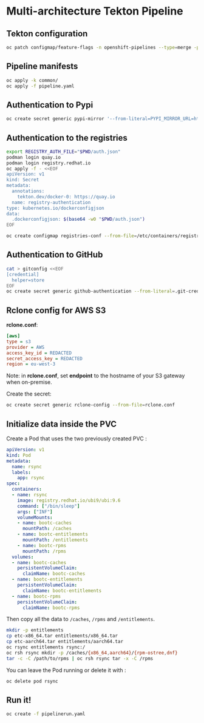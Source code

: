 # Multi-architecture Tekton Pipeline

## Tekton configuration

```sh
oc patch configmap/feature-flags -n openshift-pipelines --type=merge -p '{"data":{"disable-affinity-assistant":"true"}}'
```

## Pipeline manifests

```sh
oc apply -k common/
oc apply -f pipeline.yaml
```

## Authentication to Pypi

```sh
oc create secret generic pypi-mirror '--from-literal=PYPI_MIRROR_URL=https://login:password@artifactory-host/artifactory/api/pypi/pypi-virtual/simple'
```

## Authentication to the registries

```sh
export REGISTRY_AUTH_FILE="$PWD/auth.json"
podman login quay.io
podman login registry.redhat.io
oc apply -f - <<EOF
apiVersion: v1
kind: Secret
metadata:
  annotations:
    tekton.dev/docker-0: https://quay.io
  name: registry-authentication
type: kubernetes.io/dockerconfigjson
data:
  .dockerconfigjson: $(base64 -w0 "$PWD/auth.json")
EOF
```

```sh
oc create configmap registries-conf --from-file=/etc/containers/registries.conf
```

## Authentication to GitHub

```sh
cat > gitconfig <<EOF
[credential]
  helper=store
EOF
oc create secret generic github-authentication --from-literal=.git-credentials=https://user:password@github.com --from-file=.gitconfig=gitconfig
```

## Rclone config for AWS S3

**rclone.conf**:

```ini
[aws]
type = s3
provider = AWS
access_key_id = REDACTED
secret_access_key = REDACTED
region = eu-west-3
```

Note: in **rclone.conf**, set **endpoint** to the hostname of your S3 gateway when on-premise.

Create the secret:

```sh
oc create secret generic rclone-config --from-file=rclone.conf
```

## Initialize data inside the PVC

Create a Pod that uses the two previously created PVC :

```yaml
apiVersion: v1
kind: Pod
metadata:
  name: rsync
  labels:
    app: rsync
spec:
  containers:
  - name: rsync
    image: registry.redhat.io/ubi9/ubi:9.6
    command: ["/bin/sleep"]
    args: ["INF"]
    volumeMounts:
    - name: bootc-caches
      mountPath: /caches
    - name: bootc-entitlements
      mountPath: /entitlements
    - name: bootc-rpms
      mountPath: /rpms
  volumes:
  - name: bootc-caches
    persistentVolumeClaim:
      claimName: bootc-caches
  - name: bootc-entitlements
    persistentVolumeClaim:
      claimName: bootc-entitlements
  - name: bootc-rpms
    persistentVolumeClaim:
      claimName: bootc-rpms
```

Then copy all the data to `/caches`, `/rpms` and `/entitlements`.

```sh
mkdir -p entitlements
cp etc-x86_64.tar entitlements/x86_64.tar
cp etc-aarch64.tar entitlements/aarch64.tar
oc rsync entitlements rsync:/
oc rsh rsync mkdir -p /caches/{x86_64,aarch64}/{rpm-ostree,dnf}
tar -c -C /path/to/rpms | oc rsh rsync tar -x -C /rpms
```

You can leave the Pod running or delete it with :

```sh
oc delete pod rsync
```

## Run it!

```sh
oc create -f pipelinerun.yaml
```
